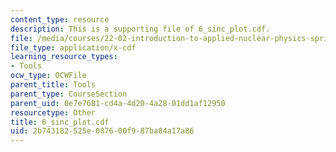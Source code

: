 ```yaml
---
content_type: resource
description: This is a supporting file of 6_sinc_plot.cdf.
file: /media/courses/22-02-introduction-to-applied-nuclear-physics-spring-2012/2b743182525e087600f987ba84a17a86_6_sinc_plot.cdf
file_type: application/x-cdf
learning_resource_types:
- Tools
ocw_type: OCWFile
parent_title: Tools
parent_type: CourseSection
parent_uid: 0e7e7681-cd4a-4d20-4a28-01dd1af12950
resourcetype: Other
title: 6_sinc_plot.cdf
uid: 2b743182-525e-0876-00f9-87ba84a17a86
---
```

